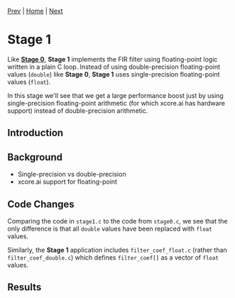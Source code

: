 
[Prev](stage0.md) | [Home](../intro.md) | [Next](stage2.md)

# Stage 1

Like [**Stage 0**](stage0.md), **Stage 1** implements the FIR filter using
floating-point logic written in a plain C loop. Instead of using
double-precision floating-point values (`double`) like **Stage 0**, **Stage 1**
uses single-precision floating-point values (`float`).

In this stage we'll see that we get a large performance boost just by using
single-precision floating-point arithmetic (for which xcore.ai has hardware
support) instead of double-precision arithmetic.

## Introduction

## Background

* Single-precision vs double-precision
* xcore.ai support for floating-point

## Code Changes

Comparing the code in `stage1.c` to the code from `stage0.c`, we see that the
only difference is that all `double` values have been replaced with `float`
values.

Similarly, the **Stage 1** application includes `filter_coef_float.c` (rather
than `filter_coef_double.c`) which defines `filter_coef[]` as a vector of
`float` values.

## Results